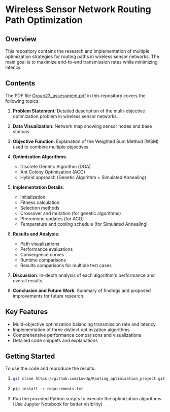 # Wireless Sensor Network Routing Path Optimization

## Overview

This repository contains the research and implementation of multiple optimization strategies for routing paths in wireless sensor networks. The main goal is to maximize end-to-end transmission rates while minimizing latency.

## Contents

The PDF file [Group23_assessment.pdf](./Group23_assessment.pdf) in this repository covers the following topics:

1. **Problem Statement**: Detailed description of the multi-objective optimization problem in wireless sensor networks.

2. **Data Visualization**: Network map showing sensor nodes and base stations.

3. **Objective Function**: Explanation of the Weighted Sum Method (WSM) used to combine multiple objectives.

4. **Optimization Algorithms**:
   - Discrete Genetic Algorithm (DGA)
   - Ant Colony Optimization (ACO)
   - Hybrid approach (Genetic Algorithm + Simulated Annealing)

5. **Implementation Details**:
   - Initialization
   - Fitness calculation
   - Selection methods
   - Crossover and mutation (for genetic algorithms)
   - Pheromone updates (for ACO)
   - Temperature and cooling schedule (for Simulated Annealing)

6. **Results and Analysis**:
   - Path visualizations
   - Performance evaluations
   - Convergence curves
   - Runtime comparisons
   - Results comparisons for multiple test cases

7. **Discussion**: In-depth analysis of each algorithm's performance and overall results.

8. **Conclusion and Future Work**: Summary of findings and proposed improvements for future research.

## Key Features

- Multi-objective optimization balancing transmission rate and latency
- Implementation of three distinct optimization algorithms
- Comprehensive performance comparisons and visualizations
- Detailed code snippets and explanations

## Getting Started

To use the code and reproduce the results:
1. ```bash
   git clone https://github.com/LowUp/Routing_optimisation_project.git
   ```
2. ```bash
   pip install -r requirements.txt
   ```
3. Run the provided Python scripts to execute the optimization algorithms (Use Jupyter Notebook for better visibility)
